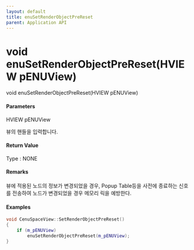 ```yaml
---
layout: default
title: enuSetRenderObjectPreReset
parent: Application API
---
```

# void enuSetRenderObjectPreReset\(HVIEW pENUView\)

void enuSetRenderObjectPreReset\(HVIEW pENUView\)

#### Parameters

HVIEW pENUView

뷰의 핸들을 입력합니다.

#### Return Value

Type : NONE

#### Remarks

뷰에 적용된 노드의 정보가 변경되었을 경우, Popup Table등을 사전에 종료하는 신호를 전송하여 노드가 변경되었을 경우 메모리 릭을 예방한다.

#### Examples

```cpp
void CenuSpaceView::SetRenderObjectPreReset()
{
	if (m_pENUView)	
		enuSetRenderObjectPreReset(m_pENUView);
}
```



